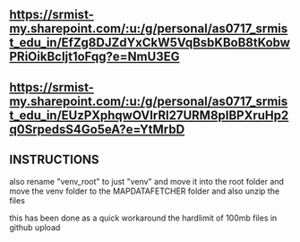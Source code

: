 ## https://srmist-my.sharepoint.com/:u:/g/personal/as0717_srmist_edu_in/EfZg8DJZdYxCkW5VqBsbKBoB8tKobwPRiOikBcIjt1oFqg?e=NmU3EG



## https://srmist-my.sharepoint.com/:u:/g/personal/as0717_srmist_edu_in/EUzPXphqwOVIrRl27URM8pIBPXruHp2q0SrpedsS4Go5eA?e=YtMrbD





## INSTRUCTIONS
also rename "venv_root" to just "venv" and move it into the root folder and move the venv folder to the MAPDATAFETCHER folder
and also unzip the files



this has been done as a quick workaround the hardlimit of 100mb files in github upload
